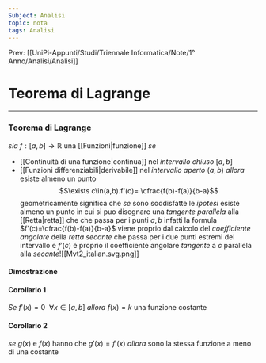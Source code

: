 ```yaml
---
Subject: Analisi
topic: nota
tags: Analisi
---
```


Prev: [[UniPi-Appunti/Studi/Triennale Informatica/Note/1° Anno/Analisi/Analisi]]

# Teorema di Lagrange
---
### Teorema di Lagrange
_sia_ $f:[a,b]\rightarrow \mathbb{R}$ una [[Funzioni|funzione]]
_se_ 
- [[Continuità di una funzione|continua]] nel _intervallo chiuso_ $[a,b]$ 
- [[Funzioni differenziabili|derivabile]] nel _intervallo aperto_ $(a,b)$
_allora_ esiste almeno un punto $$\exists c\in(a,b).f'(c)= \cfrac{f(b)-f(a)}{b-a}$$
geometricamente significa che _se_ sono soddisfatte le _ipotesi_ esiste almeno un punto in cui si puo disegnare una _tangente parallela_  alla [[Retta|retta]] che che passa per i punti $a,b$ infatti la formula $f'(c)=\cfrac{f(b)-f(a)}{b-a}$ viene proprio dal calcolo del _coefficiente angolare_ della _retta secante_ che passa per i due punti estremi del intervallo e $f'(c)$ é proprio il coefficiente angolare _tangente_ a $c$ parallela alla _secante_![[Mvt2_italian.svg.png]]
#### Dimostrazione




#### Corollario 1
_Se_ $f'(x)=0 \ \ \forall x \in [a,b]$
_allora_ $f(x)=k$ una funzione costante

#### Corollario 2
_se_ $g(x)$ e $f(x)$ hanno che $g'(x)=f'(x)$
_allora_ sono la stessa funzione a meno di una costante
